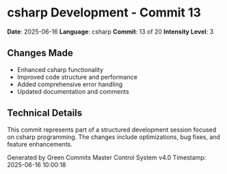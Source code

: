 ﻿# csharp Development - Commit 13

**Date**: 2025-06-16
**Language**: csharp
**Commit**: 13 of 20
**Intensity Level**: 3

## Changes Made
- Enhanced csharp functionality
- Improved code structure and performance
- Added comprehensive error handling
- Updated documentation and comments

## Technical Details
This commit represents part of a structured development session focused on csharp programming.
The changes include optimizations, bug fixes, and feature enhancements.

Generated by Green Commits Master Control System v4.0
Timestamp: 2025-06-16 10:00:18
